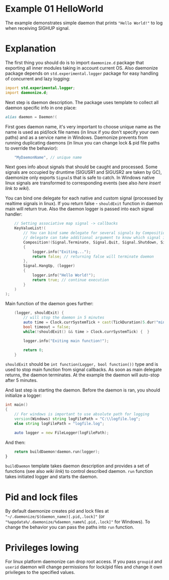 Example 01 HelloWorld
=====================

The example demonstrates simple daemon that prints `"Hello World!"` to log when receiving SIGHUP signal.

Explanation
===========

The first thing you should do is to import `daemonize.d` package that exporting all inner modules
taking in account current OS. Also daemonize package depends on `std.experimental.logger` package for easy handling
of concurrent and lazy logging:
```D
import std.experimental.logger;
import daemonize.d;
```

Next step is daemon description. The package uses template to collect all daemon specific info in
one place:
```D
alias daemon = Daemon!(
```
First goes daemon name, it's very important to choose unique name as the name is used as pid/lock
file names (in linux if you don't specify your own paths) and as a service name in Windows.
Daemonize prevents from running duplicating daemons (in linux you can change lock & pid file paths to
override the behavior):
```D
    "MyDaemonName", // unique name
```
Next goes info about signals that should be caught and processed. Some signals are occupied by druntime
(SIGUSR1 and SIGUSR2 are taken by GC), daemonize only exports `Signal`s that is safe to catch. In Windows
native linux signals are transformed to corresponding events (see also *here insert link to wiki*).

You can bind one delegate for each native and custom signal (processed by realtime signals in linux). If
you return false - `shouldExit` function in daemon main will return true.
Also the daemon logger is passed into each signal handler:
```D
    // Setting associative map signal -> callbacks
    KeyValueList!(
        // You can bind same delegate for several signals by Composition template
        // delegate can take additional argument to know which signal is caught
        Composition!(Signal.Terminate, Signal.Quit, Signal.Shutdown, Signal.Stop), (logger, signal)
        {
            logger.info("Exiting...");
            return false; // returning false will terminate daemon
        },
        Signal.HangUp, (logger)
        {
            logger.info("Hello World!");
            return true; // continue execution
        }
    )
);
```

Main function of the daemon goes further:
```D
    (logger, shouldExit) {
        // will stop the daemon in 5 minutes
        auto time = Clock.currSystemTick + cast(TickDuration)5.dur!"minutes";
        bool timeout = false;
        while(!shouldExit() && time > Clock.currSystemTick) {  }

        logger.info("Exiting main function!");

        return 0;
    }
```
`shouldExit` should be `int function(Logger, bool function())` type and is used to stop main function from
signal callbacks. As soon as main delegate returns, the daemon terminates. At the example the daemon will auto-stop after 5 minutes.


And last step is starting the daemon. Before the daemon is ran, you should initialize a logger:
```D
int main()
{
    // For windows is important to use absolute path for logging
    version(Windows) string logFilePath = "C:\\logfile.log";
    else string logFilePath = "logfile.log";

    auto logger = new FileLogger(logFilePath);
```

And then:
```D
    return buildDaemon!daemon.run(logger);
}
```

`buildDaemon` template takes daemon description and provides a set of functions (see also *wiki link*) to control described daemon.
`run` function takes initiated logger and starts the daemon.

Pid and lock files
==================
By default daemonize creates pid and lock files at `"~/.daemonize/$(daemon_name)[.pid,.lock]"` (or `"%appdata%/.daemonize/%daemon_name%[.pid,.lock]"` for Windows).
To change the behavior you can pass the paths into `run` function.

Privileges lowing
==================
For linux platform daemonize can drop root access. If you pass `groupid` and `userid` daemon will change permissions for lock/pid files and
change it own privileges to the specified values.
